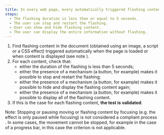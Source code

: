 ```yaml
---
title: In every web page, every automatically triggered flashing content, does it satisfy any of these conditions?
steps:
  - The flashing duration is less than or equal to 5 seconds.
  - The user can stop and restart the flashing.
  - User can show and hide flashing content.
  - The user can display the entire information without flashing.
---
```


1. Find flashing content in the document (obtained using an image, a script or a CSS effect) triggered automatically when the page is loaded or when content is displayed (see note ).
2. For each content, check that:
   - either the duration of the flashing is less than 5 seconds;
   - either the presence of a mechanism (a button, for example) makes it possible to stop and restart the flashing;
   - either the presence of a mechanism (a button, for example) makes it possible to hide and display the flashing content again;
   - either the presence of a mechanism (a button, for example) makes it possible to display all of the flashing content.
3. If this is the case for each flashing content, **the test is validated**.

Note: Stopping or pausing moving or flashing content by focusing (e.g. the effect is only paused while focusing) is not considered a compliant process . In some cases, the movement cannot be stopped, for example in the case of a progress bar, in this case the criterion is not applicable.
